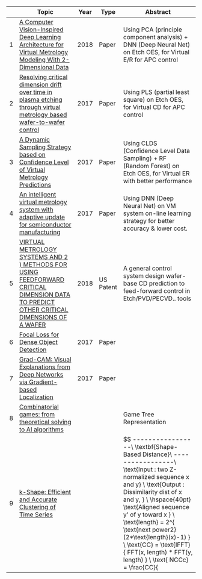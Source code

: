 |      | Topic                                    | Year | Type      | Abstract                                 |
| ---- | ---------------------------------------- | ---- | --------- | ---------------------------------------- |
| 1    | [A Computer Vision-Inspired Deep Learning Architecture for Virtual Metrology Modeling With 2-Dimensional Data](https://goo.gl/mV7v96) | 2018 | Paper     | Using PCA (principle component analysis) + DNN (Deep Neural Net) on Etch OES, for Virtual E/R for APC control |
| 2    | [Resolving critical dimension drift over time in plasma etching through virtual metrology based wafer-to-wafer control](https://goo.gl/YV8Bch) | 2017 | Paper     | Using PLS (partial least square) on Etch OES, for Virtual CD for APC control |
| 3    | [A Dynamic Sampling Strategy based on Confidence Level of Virtual Metrology Predictions ](https://goo.gl/oE6psu) | 2017 | Paper     | Using CLDS (Confidence Level Data Sampling) + RF (Random Forest) on Etch OES, for Virtual ER with better performance |
| 4    | [An intelligent virtual metrology system with adaptive update for semiconductor manufacturing](https://goo.gl/QYiofe) | 2017 | Paper     | Using DNN (Deep Neural Net) on VM system on-line learning strategy for better accuracy & lower cost. |
| 5    | [VIRTUAL METROLOGY SYSTEMS AND 2 ) METHODS FOR USING FEEDFORWARD CRITICAL DIMENSION DATA TO PREDICT OTHER CRITICAL DIMENSIONS OF A WAFER](https://goo.gl/fWPbpg) | 2018 | US Patent | A general control system design wafer-base CD prediction to feed-forward control in Etch/PVD/PECVD.. tools |
| 6    | [Focal Loss for Dense Object Detection](https://arxiv.org/abs/1610.02391) | 2017 | Paper     |                                          |
| 7    | [Grad-CAM: Visual Explanations from Deep Networks via Gradient-based Localization](https://arxiv.org/abs/1610.02391) | 2017 | Paper     |                                          |
| 8    | [Combinatorial games: from theoretical solving to AI algorithms](https://pdfs.semanticscholar.org/5314/aceb96655a858a05d9521f9e87df8a2b60c2.pdf) |      |           | Game Tree Representation                 |
| 9    | [k-Shape: Efficient and Accurate Clustering of Time Series](http://www1.cs.columbia.edu/~jopa/Papers/PaparrizosSIGMOD2015.pdf) |      |           | $$  -----------------\\ \textbf{Shape-Based Distance}\\ -----------------\\ \text{Input  : two Z-normalized sequence x and y} \\  \text{Output : Dissimilarity dist of x and y, } \\  \hspace{40pt} \text{Aligned sequence y' of y toward x } \\ \text{length} = 2^{ \text{next power2}(2*\text{length}(x)-1) } \\  \text{CC} = \text{IFFT} \{ FFT(x, length) * FFT(y, length) \} \\ \text{ NCCc} = \frac{CC}{|x||y|} \\ [value, index] = max(NCCc) \\ dist = 1 -value \\ shift = index - length(x) \\ if shift >= 0 \\ \hspace{15pt} y' = [zero(1, shift), y(1: end-shift)] \\ else \\ \hspace{15pt} y' = [y(1-shift:end), zero(1, -shift)] \\ ------------------$$<br />ShpeExtraction : cast centroid computation as an optimization problem whiere the objective is to find the minimizer of the sum of squared distance to all other time series sequences, using Rayleigh quotient to fast solve eigenvalue as argmax value, Hermitian Matrix. $$\\ $$<br />$$ -----------------\\ \textbf{C' = ShapeExtraction(X,C)}\\ -----------------\\ \text{Input  : X is n-by-m matrix with z-normalized time series }\\ \hspace{35pt} \text{C is 1-by-m vector with the reference sequence } \\ \hspace{35pt} \text{against which time series of X are aligned.} \\ \text{Output : C' is 1-by-m vector with the centroid.}$$<br />Kshape |



